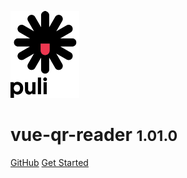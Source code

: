 ![logo](_media/logo.png)

# vue-qr-reader <small>1.01.0</small>

[GitHub](https://github.com/pulilab/vue-qr-reader)
[Get Started](#vue-qr-reader)
